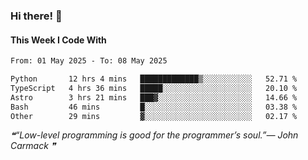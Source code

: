 ### Hi there! 👋

#### This Week I Code With
<!--START_SECTION:waka-->

```txt
From: 01 May 2025 - To: 08 May 2025

Python       12 hrs 4 mins   █████████████▒░░░░░░░░░░░   52.71 %
TypeScript   4 hrs 36 mins   █████░░░░░░░░░░░░░░░░░░░░   20.10 %
Astro        3 hrs 21 mins   ███▓░░░░░░░░░░░░░░░░░░░░░   14.66 %
Bash         46 mins         █░░░░░░░░░░░░░░░░░░░░░░░░   03.38 %
Other        29 mins         ▓░░░░░░░░░░░░░░░░░░░░░░░░   02.17 %
```

<!--END_SECTION:waka-->

<!--STARTS_HERE_QUOTE_README-->
<i>❝“Low-level programming is good for the programmer’s soul.”— John Carmack   ❞</i>
<!--ENDS_HERE_QUOTE_README-->
